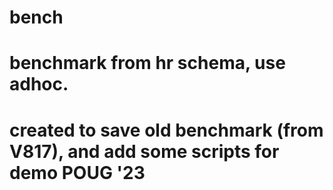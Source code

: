 # bench
# benchmark from hr schema, use adhoc.
#
# created to save old benchmark (from V817), and add some scripts for demo POUG '23
#
# 
 
